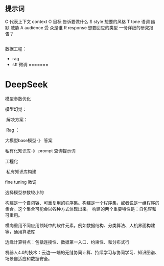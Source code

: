 
## 提示词
C 代表上下文 context
O 目标 告诉要做什么
S  style 想要的风格 
T tone 语调 幽默 威胁 
A  audience 受 众是谁
R response 想要回应的类型 一份详细的研究报告？


## 

数据工程：

- rag
-  sft 微调
=======
# DeepSeek

模型参数优化

模型幻觉：

​	解决方案：

​	Rag ：

  大模型base模型-》 答案

私有化知识库-》 prompt 查询提示词



工程化

​	私有知识库构建



fine tuning 微调



选择模型参数较小的


构建是一个自包容、可重复用的程序集。构建是一个程序集，或者说是一组程序的集合。这个集合可能会以各种方式体现出来。
构建的两个重要特性是：自包容和可重用。

横向重用不同应用领域中的软件元素，例如数据结构、分类算法、人机界面构建等，通用算法库

边缘计算特点：包括连接性、数据第一入口、约束性、和分布式行

机器人4.0的技术：云边-一端的无缝协同计算、持续学习与协同学习、知识图谱、场景自适应和数据安全。